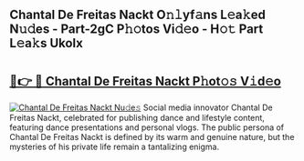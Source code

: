 ## Chantal De Freitas Nackt O𝚗𝚕yf𝚊ns L𝚎a𝚔ed N𝚞𝚍es - Part-2gC P𝚑𝚘tos Vi𝚍𝚎o - H𝚘𝚝 Part L𝚎a𝚔s UkoIx

# <h2><a href="http://kf5kt1.oniu.top/?m=Chantal+De+Freitas+Nackt">🔗👉 🔴 Chantal De Freitas Nackt P𝚑ot𝚘𝚜 V𝚒d𝚎o</a></h2>

[![Chantal De Freitas Nackt Nu𝚍e𝚜](https://i.imgur.com/0qMVB7G.gif)](http://kf5kt1.oniu.top/?m=Chantal+De+Freitas+Nackt)
Social media innovator Chantal De Freitas Nackt, celebrated for publishing dance and lifestyle content, featuring dance presentations and personal vlogs. The public persona of Chantal De Freitas Nackt is defined by its warm and genuine nature, but the mysteries of his private life remain a tantalizing enigma.  

